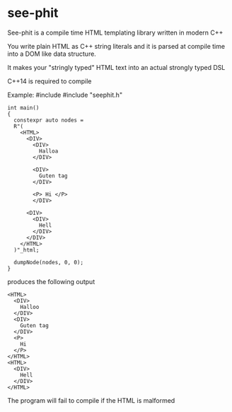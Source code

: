 # see-phit

See-phit is a compile time HTML templating library written in modern C++

You write plain HTML as C++ string literals and it is parsed at compile time into a DOM like data structure.

It makes your "stringly typed" HTML text into an actual strongly typed DSL

C++14 is required to compile

Example:
    #include <iostream>
    #include "seephit.h"

    int main()
    {
      constexpr auto nodes = 
      R"(
        <HTML>
          <DIV>
            <DIV> 
              Halloa
            </DIV>

            <DIV> 
              Guten tag
            </DIV>

            <P> Hi </P>
            </DIV>

          <DIV>
            <DIV> 
              Hell
            </DIV>
          </DIV>
        </HTML>    
      )"_html; 

      dumpNode(nodes, 0, 0);
    }
    
produces the following output

    <HTML>
      <DIV>
        Halloo
      </DIV>
      <DIV>
        Guten tag
      </DIV>
      <P>
        Hi
      </P>
    </HTML>
    <HTML>
      <DIV>
        Hell
      </DIV>
    </HTML>
    
The program will fail to compile if the HTML is malformed 


